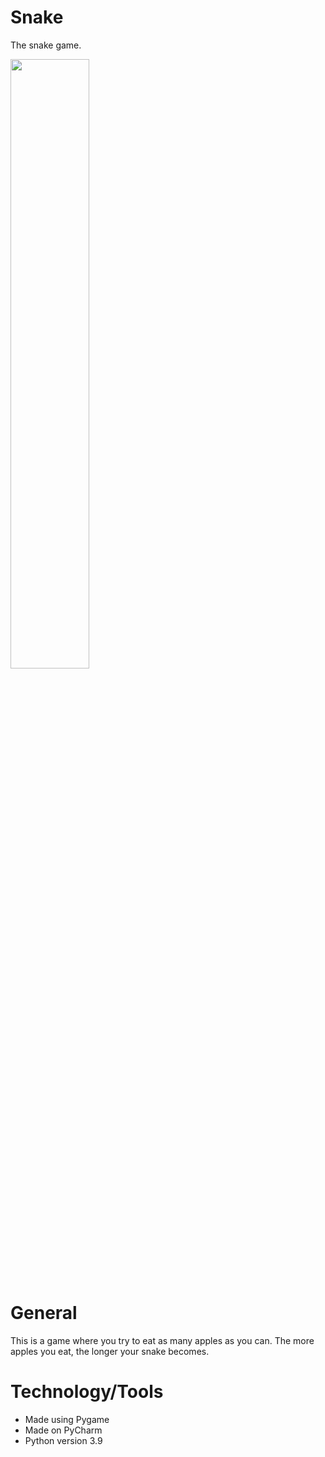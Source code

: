 # Snake
The snake game. 

<img src="https://user-images.githubusercontent.com/45545195/147426239-9988fc59-6e2b-4d05-97d3-c17fe0b9e757.png" width=50% height=50%>


# General
This is a game where you try to eat as many apples as you can. The more apples you eat, the longer your snake becomes.

# Technology/Tools
- Made using Pygame
- Made on PyCharm
- Python version 3.9
